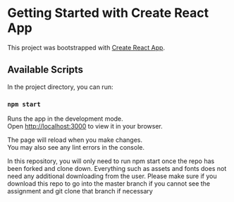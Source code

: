 # Getting Started with Create React App

This project was bootstrapped with [Create React App](https://github.com/facebook/create-react-app).

## Available Scripts

In the project directory, you can run:

### `npm start`

Runs the app in the development mode.\
Open [http://localhost:3000](http://localhost:3000) to view it in your browser.

The page will reload when you make changes.\
You may also see any lint errors in the console.

In this repository, you will only need to run npm start once the repo has been forked and clone down. Everything such as assets and fonts does not need any additional downloading from the user. Please make sure if you download this repo to go into the master branch if you cannot see the assignment and git clone that branch if necessary 
